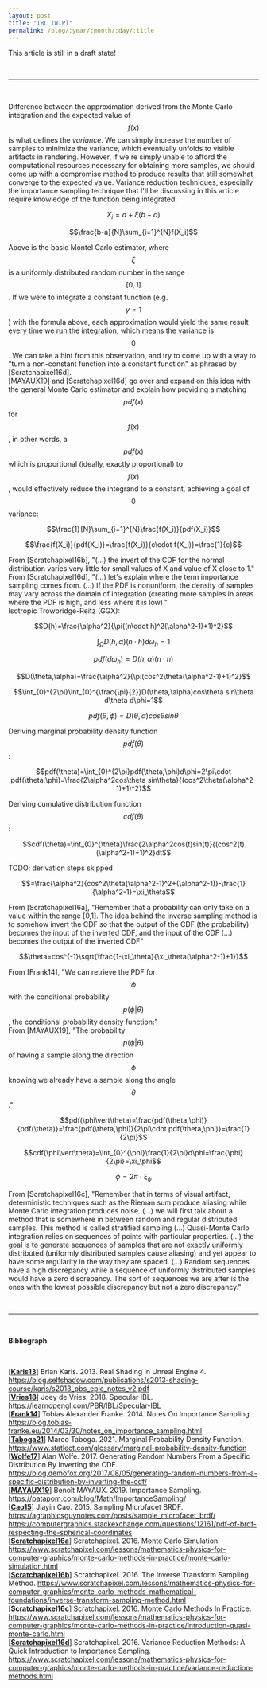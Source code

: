 ```yaml
---
layout: post
title: "IBL (WIP)"
permalink: /blog/:year/:month/:day/:title
---
```


This article is still in a draft state!

<br>

***

<br>

Difference between the approximation derived from the Monte Carlo integration and the expected value of $$f(x)$$ is what defines the *variance*. We can simply increase the number of samples to minimize the variance, which eventually unfolds to visible artifacts in rendering. However, if we're simply unable to afford the computational resources necessary for obtaining more samples, we should come up with a compromise method to produce results that still somewhat converge to the expected value. Variance reduction techniques, especially the importance sampling technique that I'll be discussing in this article require knowledge of the function being integrated.<br>

<!-- <p style="text-align: center;"></p><br> -->

$$X_i=a+\xi(b-a)$$

$$\frac{b-a}{N}\sum_{i=1}^{N}f(X_i)$$

Above is the basic Montel Carlo estimator, where $$\xi$$ is a uniformly distributed random number in the range $$[0, 1]$$. If we were to integrate a constant function (e.g. $$y=1$$) with the formula above, each approximation would yield the same result every time we run the integration, which means the variance is $$0$$. We can take a hint from this observation, and try to come up with a way to "turn a non-constant function into a constant function" as phrased by [Scratchapixel16d].<br> 
[MAYAUX19] and [Scratchapixel16d] go over and expand on this idea with the general Monte Carlo estimator and explain how providing a matching $$pdf(x)$$ for $$f(x)$$, in other words, a $$pdf(x)$$ which is proportional (ideally, exactly proportional) to $$f(x)$$, would effectively reduce the integrand to a constant, achieving a goal of $$0$$ variance:<br>

$$\frac{1}{N}\sum_{i=1}^{N}\frac{f(X_i)}{pdf(X_i)}$$

$$\frac{f(X_i)}{pdf(X_i)}=\frac{f(X_i)}{c\cdot f(X_i)}=\frac{1}{c}$$

From [Scratchapixel16b], "(...) the invert of the CDF for the normal distribution varies very little for small values of X and value of X close to 1."<br>
From [Scratchapixel16d], "(...) let's explain where the term importance sampling comes from. (...) If the PDF is nonuniform, the density of samples may vary across the domain of integration (creating more samples in areas where the PDF is high, and less where it is low)."<br>
Isotropic Trowbridge-Reitz (GGX):<br>

$$D(h)=\frac{\alpha^2}{\pi((n\cdot h)^2(\alpha^2-1)+1)^2}$$

$$\int_{\Omega}^{}D(h,\alpha)(n\cdot h)d\omega_{h}=1$$

$$pdf(d\omega_{h})=D(h,\alpha)(n\cdot h)$$

$$D(\theta,\alpha)=\frac{\alpha^2}{\pi(cos^2\theta(\alpha^2-1)+1)^2}$$

$$\int_{0}^{2\pi}\int_{0}^{\frac{\pi}{2}}D(\theta,\alpha)cos\theta sin\theta d\theta d\phi=1$$

$$pdf(\theta,\phi)=D(\theta,\alpha)cos\theta sin\theta$$

Deriving marginal probability density function $$pdf(\theta)$$:<br>

$$pdf(\theta)=\int_{0}^{2\pi}pdf(\theta,\phi)d\phi=2\pi\cdot pdf(\theta,\phi)=\frac{2\alpha^2cos\theta sin\theta}{(cos^2\theta(\alpha^2-1)+1)^2}$$

Deriving cumulative distribution function $$cdf(\theta)$$:<br>

$$cdf(\theta)=\int_{0}^{\theta}\frac{2\alpha^2cos(t)sin(t)}{(cos^2(t)(\alpha^2-1)+1)^2}dt$$

TODO: derivation steps skipped<br>

$$=\frac{\alpha^2}{cos^2\theta(\alpha^2-1)^2+(\alpha^2-1)}-\frac{1}{\alpha^2-1}=\xi_\theta$$

From [Scratchapixel16a], "Remember that a probability can only take on a value within the range [0,1]. The idea behind the inverse sampling method is to somehow invert the CDF so that the output of the CDF (the probability) becomes the input of the inverted CDF, and the input of the CDF (...) becomes the output of the inverted CDF"<br>

$$\theta=cos^{-1}\sqrt{\frac{1-\xi_\theta}{\xi_\theta(\alpha^2-1)+1}}$$

From [Frank14], "We can retrieve the PDF for $$\phi$$ with the conditional probability $$p(\phi\vert\theta)$$, the conditional probability density function:"<br>
From [MAYAUX19], "The probability $$p(\phi\vert\theta)$$ of having a sample along the direction $$\phi$$ knowing we already have a sample along the angle $$\theta$$."<br>

$$pdf(\phi\vert\theta)=\frac{pdf(\theta,\phi)}{pdf(\theta)}=\frac{pdf(\theta,\phi)}{2\pi\cdot pdf(\theta,\phi)}=\frac{1}{2\pi}$$

$$cdf(\phi\vert\theta)=\int_{0}^{\phi}\frac{1}{2\pi}d\phi=\frac{\phi}{2\pi}=\xi_\phi$$

$$\phi=2\pi\cdot\xi_\phi$$

From [Scratchapixel16c], "Remember that in terms of visual artifact, deterministic techniques such as the Rieman sum produce aliasing while Monte Carlo integration produces noise. (...) we will first talk about a method that is somewhere in between random and regular distributed samples. This method is called stratified sampling (...) Quasi-Monte Carlo integration relies on sequences of points with particular properties. (...) the goal is to generate sequences of samples that are not exactly uniformly distributed (uniformly distributed samples cause aliasing) and yet appear to have some regularity in the way they are spaced. (...) Random sequences have a high discrepancy while a sequence of uniformly distributed samples would have a zero discrepancy. The sort of sequences we are after is the ones with the lowest possible discrepancy but not a zero discrepancy."<br>

<br>

***

<br>

**Bibliograph**

<br>

[[**Karis13**]](https://blog.selfshadow.com/publications/s2013-shading-course/karis/s2013_pbs_epic_notes_v2.pdf) Brian Karis. 2013. Real Shading in Unreal Engine 4. https://blog.selfshadow.com/publications/s2013-shading-course/karis/s2013_pbs_epic_notes_v2.pdf<br>
[[**Vries18**]](https://learnopengl.com/PBR/IBL/Specular-IBL) Joey de Vries. 2018. Specular IBL. https://learnopengl.com/PBR/IBL/Specular-IBL<br>
[[**Frank14**]](https://blog.tobias-franke.eu/2014/03/30/notes_on_importance_sampling.html) Tobias Alexander Franke. 2014. Notes On Importance Sampling. https://blog.tobias-franke.eu/2014/03/30/notes_on_importance_sampling.html<br>
[[**Taboga21**]](https://www.statlect.com/glossary/marginal-probability-density-function) Marco Taboga. 2021. Marginal Probability Density Function. https://www.statlect.com/glossary/marginal-probability-density-function<br>
[[**Wolfe17**]](https://blog.demofox.org/2017/08/05/generating-random-numbers-from-a-specific-distribution-by-inverting-the-cdf/) Alan Wolfe. 2017. Generating Random Numbers From a Specific Distribution By Inverting the CDF. https://blog.demofox.org/2017/08/05/generating-random-numbers-from-a-specific-distribution-by-inverting-the-cdf/<br>
[[**MAYAUX19**]](https://patapom.com/blog/Math/ImportanceSampling/) Benoît MAYAUX. 2019. Importance Sampling. https://patapom.com/blog/Math/ImportanceSampling/<br>
[[**Cao15**]](https://agraphicsguynotes.com/posts/sample_microfacet_brdf/) Jiayin Cao. 2015. Sampling Microfacet BRDF. https://agraphicsguynotes.com/posts/sample_microfacet_brdf/
https://computergraphics.stackexchange.com/questions/12161/pdf-of-brdf-respecting-the-spherical-coordinates<br>
[[**Scratchapixel16a**]](https://www.scratchapixel.com/lessons/mathematics-physics-for-computer-graphics/monte-carlo-methods-in-practice/monte-carlo-simulation.html) Scratchapixel. 2016. Monte Carlo Simulation. https://www.scratchapixel.com/lessons/mathematics-physics-for-computer-graphics/monte-carlo-methods-in-practice/monte-carlo-simulation.html<br>
[[**Scratchapixel16b**]](https://www.scratchapixel.com/lessons/mathematics-physics-for-computer-graphics/monte-carlo-methods-mathematical-foundations/inverse-transform-sampling-method.html) Scratchapixel. 2016. The Inverse Transform Sampling Method. https://www.scratchapixel.com/lessons/mathematics-physics-for-computer-graphics/monte-carlo-methods-mathematical-foundations/inverse-transform-sampling-method.html<br>
[[**Scratchapixel16c**]](https://www.scratchapixel.com/lessons/mathematics-physics-for-computer-graphics/monte-carlo-methods-in-practice/introduction-quasi-monte-carlo.html) Scratchapixel. 2016. Monte Carlo Methods In Practice. https://www.scratchapixel.com/lessons/mathematics-physics-for-computer-graphics/monte-carlo-methods-in-practice/introduction-quasi-monte-carlo.html<br>
[[**Scratchapixel16d**]](https://www.scratchapixel.com/lessons/mathematics-physics-for-computer-graphics/monte-carlo-methods-in-practice/variance-reduction-methods.html) Scratchapixel. 2016. Variance Reduction Methods: A Quick Introduction to Importance Sampling. https://www.scratchapixel.com/lessons/mathematics-physics-for-computer-graphics/monte-carlo-methods-in-practice/variance-reduction-methods.html<br>

<br>

